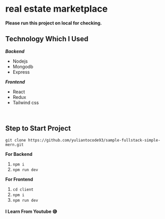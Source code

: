 # real estate marketplace

**Please run this project on local for checking.**

## Technology Which I Used

**_Backend_**

- Nodejs
- Mongodb
- Express

**_Frontend_**

- React
- Redux
- Tailwind css

<br />

## Step to Start Project

`git clone https://github.com/yuliantocode93/sample-fullstack-simple-mern.git`

**For Backend**

1.  `npm i`
2.  `npm run dev`

**For Frontend**

1.  `cd client`
2.  `npm i`
3.  `npm run dev`

#### I Learn From Youtube 😅

